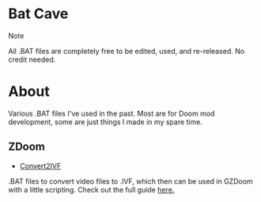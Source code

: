 # Bat Cave
> [!NOTE]
> All .BAT files are completely free to be edited, used, and re-released. No credit needed.

# About
Various .BAT files I've used in the past. Most are for Doom mod development, some are just things I made in my spare time. 

## ZDoom
* [Convert2IVF](https://github.com/SnakieJakie/BatCave/raw/main/ZDoom/Convert2IVF.zip)

.BAT files to convert video files to .IVF, which then can be used in GZDoom with a little scripting. Check out the full guide [here.](https://forum.zdoom.org/viewtopic.php?t=76355)
